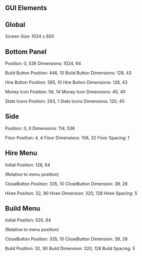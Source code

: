 GUI Elements
------------

Global
------

Screen Size: 1024 x 600

Bottom Panel
------------

Position: 0, 536
Dimensions: 1024, 64

Build Button Position: 446, 10
Build Button Dimensions: 128, 43

Hire Button Position: 585, 10
Hire Button Dimensions: 128, 43

Money Icon Position: 56, 14
Money Icon Dimensions: 40, 40

Stats Icons Position: 293, 1
Stats Icons Dimensions: 120, 40

Side
----

Position: 0, 0
Dimensions: 114, 536

Floor Position: 4, 4
Floor Dimensions: 106, 32
Floor Spacing: 1

Hire Menu
---------

Initial Position: 128, 64

(Relative to menu position)

CloseButton Position: 335, 10
CloseButton Dimension: 39, 28

Hiree Position: 32, 90
Hiree Dimension: 320, 128
Hiree Spacing: 5

Build Menu
---------

Initial Position: 520, 64

(Relative to menu position)

CloseButton Position: 335, 10
CloseButton Dimension: 39, 28

Build Position: 32, 90
Build Dimension: 320, 128
Build Spacing: 5